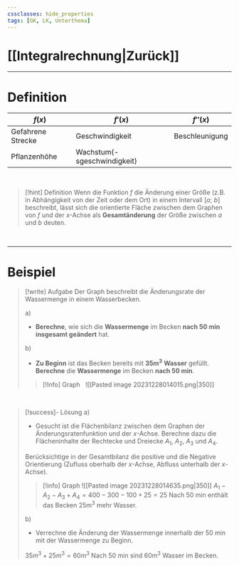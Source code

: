 ```yaml
---
cssclasses: hide_properties
tags: [GK, LK, Unterthema]
---
```


# [[Integralrechnung|Zurück]]

___
# Definition

| $f(x)$ | $f'(x)$ | $f''(x)$ |
| ---- | ---- | ---- |
| Gefahrene Strecke | Geschwindigkeit | Beschleunigung |
| Pflanzenhöhe | Wachstum(-sgeschwindigkeit) |  |
<br>

> [!hint] Definition
> Wenn die Funktion $f$ die Änderung einer Größe (z.B. in Abhängigkeit von der Zeit oder dem Ort) in einem Intervall $[a; \ b]$ beschreibt, lässt sich die orientierte Fläche zwischen dem Graphen von $f$ und der $x$-Achse als **Gesamtänderung** der Größe zwischen $a$ und $b$ deuten.

<br>

___
# Beispiel

>[!write] Aufgabe
>Der Graph beschreibt die Änderungsrate der Wassermenge in einem Wasserbecken.
>
>a)
>- **Berechne**, wie sich die **Wassermenge** im Becken **nach 50 min** **insgesamt geändert** hat.
>  
>b)
>- **Zu Beginn** ist das Becken bereits mit **35m$^3$** **Wasser** gefüllt.
>  **Berechne** die **Wassermenge** im Becken **nach 50 min**.
>  &nbsp;
>  &nbsp;
>>[!Info] Graph
>>&nbsp;
>>![[Pasted image 20231228014015.png|350]]

<br>

>[!success]- Lösung
>a)
>
>- Gesucht ist die Flächenbilanz zwischen dem Graphen der Änderungsratenfunktion und der $x$-Achse.
>  Berechne dazu die Flächeninhalte der Rechtecke und Dreiecke $A_1,\ A_2,\ A_3$ und $A_4$.
>  
>  Berücksichtige in der Gesamtbilanz die positive und die Negative Orientierung 
>  (Zufluss oberhalb der $x$-Achse, Abfluss unterhalb der $x$-Achse).
>
>>[!info] Graph
>>![[Pasted image 20231228014635.png|350]]
>>$A_1-A_2-A_3+A_4=400-300-100+25=25$
>>Nach 50 min enthält das Becken 25m$^3$ mehr Wasser.
>
>b)
>
>- Verrechne die Änderung der Wassermenge innerhalb der 50 min mit der Wassermenge zu Beginn.
>
>$35m^3+25m^3=60m^3$
>Nach 50 min sind 60m$^3$ Wasser im Becken.


<br>

